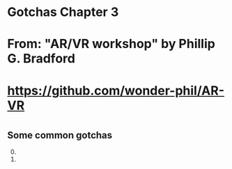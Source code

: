 # Gotchas Chapter 3
# 
#
# From: "AR/VR workshop" by Phillip G. Bradford
#  https://github.com/wonder-phil/AR-VR
#     
#

## Some common gotchas

0. 
   
1.

